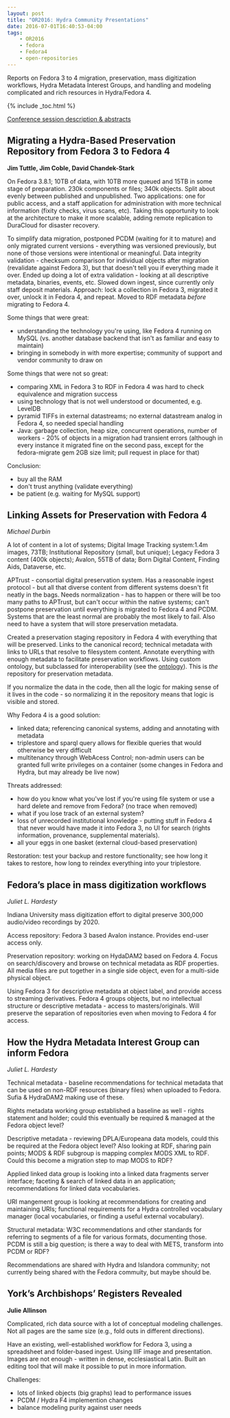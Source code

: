 ```yaml
---
layout: post
title: "OR2016: Hydra Community Presentations"
date: 2016-07-01T16:40:53-04:00
tags:
    - OR2016
    - fedora
    - Fedora4
    - open-repositories
---
```



Reports on Fedora 3 to 4 migration, preservation, mass digitization workflows, Hydra Metadata Interest Groups, and handling and modeling complicated and rich resources in Hydra/Fedora 4.

{% include _toc.html %}

[Conference session description & abstracts](https://www.conftool.com/or2016/index.php?page=browseSessions&form_session=138)


## Migrating a Hydra-Based Preservation Repository from Fedora 3 to Fedora 4

**Jim Tuttle, Jim Coble, David Chandek-Stark**

On Fedora 3.8.1; 10TB of data, with 10TB more queued and 15TB in some stage of preparation.  230k components or files; 340k objects.  Split about evenly between published and unpublished.  Two applications: one for public access, and a staff application for administration with more technical information (fixity checks, virus scans, etc).   Taking this opportunity to look at the architecture to make it more scalable, adding remote replication to DuraCloud for disaster recovery.

To simplify data migration, postponed PCDM (waiting for it to mature) and only migrated current versions - everything was versioned previously, but none of those versions were intentional or meaningful.  Data integrity validation - checksum comparison for individual objects after migration (revalidate against Fedora 3), but that doesn't tell you if everything made it over.  Ended up doing a lot of extra validation - looking at all descriptive metadata, binaries, events, etc.  Slowed down ingest, since currently only staff deposit materials.  Approach: lock a collection in Fedora 3, migrated it over, unlock it in Fedora 4, and repeat.  Moved to RDF metadata *before* migrating to Fedora 4.

Some things that were great:

 - understanding the technology you're using, like Fedora 4 running on MySQL (vs. another database backend that isn't as familiar and easy to maintain)
 - bringing in somebody in with more expertise; community of support and vendor community to draw on

Some things that were not so great:

 - comparing XML in Fedora 3 to RDF in Fedora 4 was hard to check equivalence and migration success
 - using technology that is not well understood or documented, e.g. LevelDB
 - pyramid TIFFs in external datastreams; no external datastream analog in Fedora 4, so needed special handling
 - Java: garbage collection, heap size, concurrent operations, number of workers - 20% of objects in a migration had transient errors (although in every instance it migrated fine on the second pass, except for the fedora-migrate gem 2GB size limit; pull request in place for that)

 Conclusion:

  - buy all the RAM
  - don't trust anything (validate everything)
   - be patient (e.g. waiting for MySQL support)

## Linking Assets for Preservation with Fedora 4

*Michael Durbin*

A lot of content in a lot of systems; Digital Image Tracking system:1.4m images, 73TB; Institutional Repository (small, but unique); Legacy Fedora 3 content (400k objects); Avalon, 55TB of data; Born Digital Content, Finding Aids, Dataverse, etc.

APTrust - consortial digital preservation system.  Has a reasonable ingest protocol - but all that diverse content from different systems doesn't fit neatly in the bags.   Needs normalization - has to happen or there will be too many paths to APTrust, but can't occur within the native systems; can't postpone preservation until everything is migrated to Fedora 4 and PCDM.  Systems that are the least normal are probably the most likely to fail.  Also need to have a system that will store preservation metadata.

Created a preservation staging repository in Fedora 4 with everything that will be preserved.  Links to the canonical record; technical metadata with links to URLs that resolve to filesystem content.  Annotate everything with enough metadata to facilitate preservation workflows.  Using custom ontology, but subclassed for interoperability (see the [ontology](https://github.com/uvalib/preservation-manager/blob/master/src/main/ontology/uvapresv3.xml)).  This is *the* repository for preservation metadata.

If you normalize the data in the code, then all the logic for making sense of it lives in the code - so normalizing it in the repository means that logic is visible and stored.

Why Fedora 4 is a good solution:

 - linked data; referencing canonical systems, adding and annotating with metadata
 - triplestore and sparql query allows for flexible queries that would otherwise be very difficult
 - multitenancy through WebAcess Control; non-admin users can be granted full write privileges on a container (some changes in Fedora and Hydra, but may already be live now)

Threats addressed:

 - how do you know what you've lost if you're using file system or use a hard delete and remove from Fedora? (no trace when removed)
 - what if you lose track of an external system?
 - loss of unrecorded institutional knowledge - putting stuff in Fedora 4 that never would have made it into Fedora 3, no UI for search (rights information, provenance, supplemental materials).
 - all your eggs in one basket (external cloud-based preservation)

 Restoration: test your backup and restore functionality; see how long it takes to restore, how long to reindex everything into your triplestore.

## Fedora’s place in mass digitization workflows

*Juliet L. Hardesty*

Indiana University mass digitization effort to digital preserve 300,000 audio/video recordings by 2020.

Access repository: Fedora 3 based Avalon instance.  Provides end-user access only.

Preservation repository: working on HydaDAM2 based on Fedora 4.  Focus on search/discovery and browse on technical metadata as RDF properties.  All media files are put together in a single side object, even for a multi-side physical object.

Using Fedora 3 for descriptive metadata at object label, and provide access to streaming derivatives.  Fedora 4 groups objects, but no intellectual structure or descriptive metadata - access to masters/originals.  Will preserve the separation of repositories even when moving to Fedora 4 for access.

## How the Hydra Metadata Interest Group can inform Fedora

*Juliet L. Hardesty*

Technical metadata - baseline recommendations for technical metadata that can be used on non-RDF resources (binary files) when uploaded to Fedora.  Sufia & HydraDAM2 making use of these.

Rights metadata working group established a baseline as well - rights statement and holder; could this eventually be required & managed at the Fedora object level?

Descriptive metadata - reviewing DPLA/Europeana data models, could this be required at the Fedora object level?  Also looking at RDF, sharing pain points; MODS & RDF subgroup is mapping complex MODS XML to RDF.  Could this become a migration step to map MODS to RDF?

Applied linked data group is looking into a linked data fragments server interface; faceting & search of linked data in an application; recommendations for linked data vocabularies.

URI mangement group is looking at recommendations for creating and maintaining URIs; functional requirements for a Hydra controlled vocabulary manager (local vocabularies, or finding a useful external vocabulary).

Structural metadata: W3C recommendations and other standards for referring to segments of a file for various formats, documenting those.  PCDM is still a big question; is there a way to deal with METS, transform into PCDM or RDF?

Recommendations are shared with Hydra and Islandora community; not currently being shared with the Fedora commuity, but maybe should be.

## York’s Archbishops’ Registers Revealed

**Julie Allinson**

Complicated, rich data source with a lot of conceptual modeling challenges.  Not all pages are the same size (e.g., fold outs in different directions).

Have an existing, well-established workflow for Fedora 3, using a spreadsheet and folder-based ingest.  Using IIIF image and presentation.  Images are not enough - written in dense, ecclesiastical Latin.  Built an editing tool that will make it possible to put in more information.

Challenges:

 - lots of linked objects (big graphs) lead to performance issues
 - PCDM / Hydra F4 implemention changes
 - balance modeling purity against user needs
